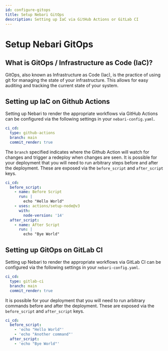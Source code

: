 ```yaml
---
id: configure-gitops
title: Setup Nebari GitOps
description: Setting up IaC via GitHub Actions or GitLab CI
---
```


# Setup Nebari GitOps

## What is GitOps / Infrastructure as Code (IaC)?

GitOps, also known as Infrastructure as Code (Iac), is the practice of using git for
managing the state of your infrastructure. This allows for easy
auditing and tracking the current state of your system.

## Setting up IaC on Github Actions

Setting up Nebari to render the appropriate workflows via
GitHub Actions can be configured via the following settings in your
`nebari-config.yaml`.

```yaml
ci_cd:
  type: github-actions
  branch: main
  commit_render: true
```
The `branch` specified indicates where the Github Action will watch for changes and trigger a redeploy when changes are seen. 
It is possible for your deployment that you will need to run arbitrary
steps before and after the deployment. These are exposed via the
`before_script` and `after_script` keys.

```yaml
ci_cd:
  before_script:
    - name: Before Script
      run: |
        echo "Hello World"
    - uses: actions/setup-node@v3
      with:
        node-version: '14'
  after_script:
    - name: After Script
      run: |
        echo "Bye World"
```

## Setting up GitOps on GitLab CI

Setting up Nebari to render the appropriate workflows via
GitLab CI can be configured via the following settings in your
`nebari-config.yaml`.

```yaml
ci_cd:
  type: gitlab-ci
  branch: main
  commit_render: true
```

It is possible for your deployment that you will need to run arbitrary
commands before and after the deployment. These are exposed via the
`before_script` and `after_script` keys.

```yaml
ci_cd:
  before_script:
    - 'echo "Hello World"'
    - 'echo "Another command"'
  after_script:
    - 'echo "Bye World"'
```




